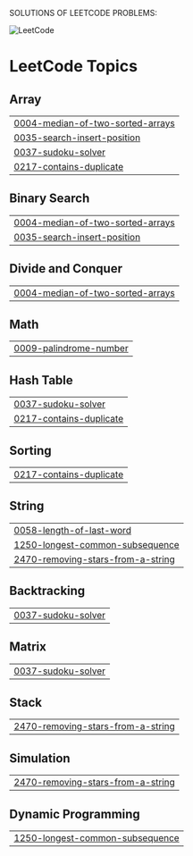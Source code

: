 SOLUTIONS OF LEETCODE PROBLEMS:
<!---LeetCode Topics Start-->
![LeetCode](https://facts.net/wp-content/uploads/2021/09/baymax-1024x576.jpeg)

# LeetCode Topics
## Array
|  |
| ------- |
| [0004-median-of-two-sorted-arrays](https://github.com/artherbhion/Leetcode-Solutions/tree/master/0004-median-of-two-sorted-arrays) |
| [0035-search-insert-position](https://github.com/artherbhion/Leetcode-Solutions/tree/master/0035-search-insert-position) |
| [0037-sudoku-solver](https://github.com/artherbhion/Leetcode-Solutions/tree/master/0037-sudoku-solver) |
| [0217-contains-duplicate](https://github.com/artherbhion/Leetcode-Solutions/tree/master/0217-contains-duplicate) |
## Binary Search
|  |
| ------- |
| [0004-median-of-two-sorted-arrays](https://github.com/artherbhion/Leetcode-Solutions/tree/master/0004-median-of-two-sorted-arrays) |
| [0035-search-insert-position](https://github.com/artherbhion/Leetcode-Solutions/tree/master/0035-search-insert-position) |
## Divide and Conquer
|  |
| ------- |
| [0004-median-of-two-sorted-arrays](https://github.com/artherbhion/Leetcode-Solutions/tree/master/0004-median-of-two-sorted-arrays) |
## Math
|  |
| ------- |
| [0009-palindrome-number](https://github.com/artherbhion/Leetcode-Solutions/tree/master/0009-palindrome-number) |
## Hash Table
|  |
| ------- |
| [0037-sudoku-solver](https://github.com/artherbhion/Leetcode-Solutions/tree/master/0037-sudoku-solver) |
| [0217-contains-duplicate](https://github.com/artherbhion/Leetcode-Solutions/tree/master/0217-contains-duplicate) |
## Sorting
|  |
| ------- |
| [0217-contains-duplicate](https://github.com/artherbhion/Leetcode-Solutions/tree/master/0217-contains-duplicate) |
## String
|  |
| ------- |
| [0058-length-of-last-word](https://github.com/artherbhion/Leetcode-Solutions/tree/master/0058-length-of-last-word) |
| [1250-longest-common-subsequence](https://github.com/artherbhion/Leetcode-Solutions/tree/master/1250-longest-common-subsequence) |
| [2470-removing-stars-from-a-string](https://github.com/artherbhion/Leetcode-Solutions/tree/master/2470-removing-stars-from-a-string) |
## Backtracking
|  |
| ------- |
| [0037-sudoku-solver](https://github.com/artherbhion/Leetcode-Solutions/tree/master/0037-sudoku-solver) |
## Matrix
|  |
| ------- |
| [0037-sudoku-solver](https://github.com/artherbhion/Leetcode-Solutions/tree/master/0037-sudoku-solver) |
## Stack
|  |
| ------- |
| [2470-removing-stars-from-a-string](https://github.com/artherbhion/Leetcode-Solutions/tree/master/2470-removing-stars-from-a-string) |
## Simulation
|  |
| ------- |
| [2470-removing-stars-from-a-string](https://github.com/artherbhion/Leetcode-Solutions/tree/master/2470-removing-stars-from-a-string) |
## Dynamic Programming
|  |
| ------- |
| [1250-longest-common-subsequence](https://github.com/artherbhion/Leetcode-Solutions/tree/master/1250-longest-common-subsequence) |
<!---LeetCode Topics End-->
